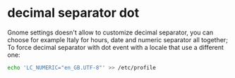 # decimal separator dot

Gnome settings doesn't allow to customize decimal separator, you can choose for example Italy for hours, date and numeric separator all together; To force decimal separator with dot event with a locale that use a different one:

```sh
echo 'LC_NUMERIC="en_GB.UTF-8"' >> /etc/profile
```
